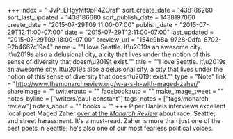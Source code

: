 +++
index = "-JvP_EHgyMf9pP4ZOraf"
sort_create_date = 1438186260
sort_last_updated = 1438186680
sort_publish_date = 1438197060
create_date = "2015-07-29T09:11:00-07:00"
publish_date = "2015-07-29T12:11:00-07:00"
date = "2015-07-29T12:11:00-07:00"
last_updated = "2015-07-29T09:18:00-07:00"
preview_url = "154e9b8a-9728-0dfa-8702-92b4667c19a4"
name = "\"I love Seattle. It\u2019s an awesome city. It\u2019s also a delusional city,  a city that lives under the notion of this sense of diversity that doesn\u2019t exist.\""
title = "\"I love Seattle. It\u2019s an awesome city. It\u2019s also a delusional city,  a city that lives under the notion of this sense of diversity that doesn\u2019t exist.\""
type = "Note"
link = "http://www.themonarchreview.org/w-a-s-h-with-maged-zaher/"
shareimage = ""
twitterauto = ""
facebookauto = ""
make_image_tweet = ""
notes_byline = ["writers/paul-constant"]
tags_notes = ["tags/monarch-review"]
notes_about = ""
books = ""
+++
Piper Daniels interviews excellent local poet Maged Zaher [over at the *Monarch Review*](http://www.themonarchreview.org/w-a-s-h-with-maged-zaher/) about race, Seattle, and street harassment. It's a must-read. Zaher is more than just one of the best poets in Seattle; he's also one of our most fearless political voices.